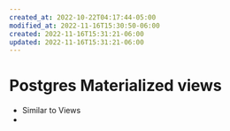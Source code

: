```yaml
---
created_at: 2022-10-22T04:17:44-05:00
modified_at: 2022-11-16T15:30:50-06:00
created: 2022-11-16T15:31:21-06:00
updated: 2022-11-16T15:31:21-06:00
---
```


# Postgres Materialized views
- Similar to Views
- 